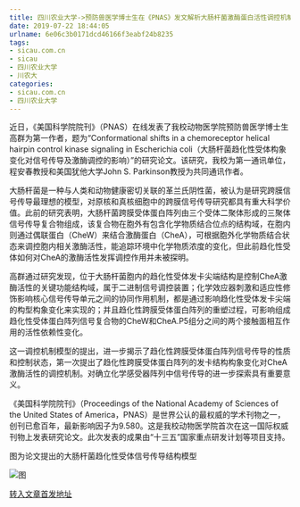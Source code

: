 ```yaml
---
title: 四川农业大学->预防兽医学博士生在《PNAS》发文解析大肠杆菌激酶蛋白活性调控机制 | sicau.com.cn
date: 2019-07-22 18:44:05
urlname: 6e06c3b0171dcd46166f3eabf24b8235
tags: 
- sicau.com.cn
- sicau
- 四川农业大学
- 川农大
categories:
- sicau.com.cn
- 四川农业大学
---
```



近日，《美国科学院院刊》（PNAS）在线发表了我校动物医学院预防兽医学博士生高群为第一作者，题为“Conformational shifts in a chemoreceptor helical hairpin control kinase signaling in Escherichia coli（大肠杆菌趋化性受体构象变化对信号传导及激酶调控的影响）”的研究论文。该研究，我校为第一通讯单位，程安春教授和美国犹他大学John S. Parkinson教授为共同通讯作者。

大肠杆菌是一种与人类和动物健康密切关联的革兰氏阴性菌，被认为是研究跨膜信号传导最理想的模型，对原核和真核细胞中的跨膜信号传导研究都具有重大科学价值。此前的研究表明，大肠杆菌跨膜受体蛋白阵列由三个受体二聚体形成的三聚体信号传导复合物组成，该复合物在胞外有包含化学物质结合位点的结构域，在胞内则通过偶联蛋白（CheW）来结合激酶蛋白（CheA），可根据胞外化学物质结合状态来调控胞内相关激酶活性，能追踪环境中化学物质浓度的变化，但此前趋化性受体如何对CheA的激酶活性发挥调控作用并未被探明。

高群通过研究发现，位于大肠杆菌胞内的趋化性受体发卡尖端结构是控制CheA激酶活性的关键功能结构域，属于二进制信号调控装置；化学效应器刺激和适应性修饰影响核心信号传导单元之间的协同作用机制，都是通过影响趋化性受体发卡尖端的构型构象变化来实现的；并且趋化性跨膜受体蛋白阵列的重塑过程，可影响组成趋化性受体蛋白阵列信号复合物的CheW和CheA.P5组分之间的两个接触面相互作用的活性依赖性变化。

这一调控机制模型的提出，进一步揭示了趋化性跨膜受体蛋白阵列信号传导的性质和控制状态，第一次提出了趋化性跨膜受体蛋白阵列的发卡结构构象变化对CheA激酶活性的调控机制。对确立化学感受器阵列中信号传导的进一步探索具有重要意义。

《美国科学院院刊》（Proceedings of the National Academy of Sciences of the United States of America，PNAS）是世界公认的最权威的学术刊物之一，创刊已愈百年，最新影响因子为9.580。这是我校动物医学院首次在这一国际权威刊物上发表研究论文。此次发表的成果由“十三五”国家重点研发计划等项目支持。

图为论文提出的大肠杆菌趋化性受体信号传导结构模型



![图](https://news.sicau.edu.cn/__local/9/F4/ED/0F88B1278F78CB6844B74478DE8_7C35FD2F_B704.jpg)

[转入文章首发地址](https://news.sicau.edu.cn/info/1078/52648.htm)
